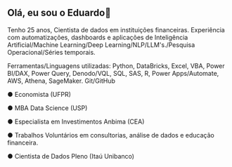 ## Olá, eu sou o Eduardo👋

Tenho 25 anos, Cientista de dados em instituições financeiras. Experiência com automatizações, dashboards e aplicações de Inteligência Artificial/Machine Learning/Deep Learning/NLP/LLM's./Pesquisa Operacional/Séries temporais.

Ferramentas/Linguagens utilizadas: Python, DataBricks, Excel, VBA, Power BI/DAX, Power Query, Denodo/VQL, SQL, SAS, R, Power Apps/Automate, AWS, Athena, SageMaker. Git/GitHub

● Economista (UFPR)

● MBA Data Science (USP)

● Especialista em Investimentos Anbima (CEA)

● Trabalhos Voluntários em consultorias, análise de dados e educação financeira.

● Cientista de Dados Pleno (Itaú Unibanco)
